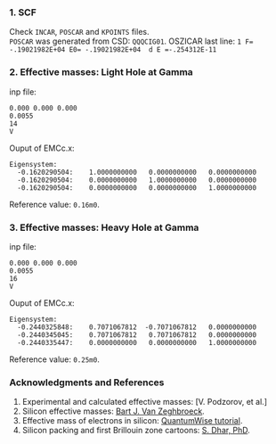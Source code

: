 ### 1. SCF
Check ```INCAR```, ```POSCAR``` and ```KPOINTS``` files.  
```POSCAR``` was generated from CSD: ```QQQCIG01```.
OSZICAR last line: ```1 F= -.19021982E+04 E0= -.19021982E+04  d E =-.254312E-11```

### 2. Effective masses: Light Hole at Gamma
inp file:
```
0.000 0.000 0.000
0.0055
14
V
```

Ouput of EMCc.x:
```
Eigensystem:
  -0.1620290504:    1.0000000000   0.0000000000   0.0000000000
  -0.1620290504:    0.0000000000   1.0000000000   0.0000000000
  -0.1620290504:    0.0000000000   0.0000000000   1.0000000000
```
Reference value: ```0.16m0```.

### 3. Effective masses: Heavy Hole at Gamma
inp file:
```
0.000 0.000 0.000
0.0055
16
V
```

Ouput of EMCc.x:
```
Eigensystem:
  -0.2440325848:    0.7071067812  -0.7071067812   0.0000000000
  -0.2440345045:    0.7071067812   0.7071067812   0.0000000000
  -0.2440335447:    0.0000000000   0.0000000000   1.0000000000
```
Reference value: ```0.25m0```.

### Acknowledgments and References
1. Experimental and calculated effective masses: [V. Podzorov, et al.]
1. Silicon effective masses: [Bart J. Van Zeghbroeck](http://ecee.colorado.edu/~bart/book/effmass.htm).
1. Effective mass of electrons in silicon: [QuantumWise tutorial](http://quantumwise.com/publications/tutorials/mini-tutorials/135-effective-mass-of-electrons-in-silicon).
1. Silicon packing and first Brillouin zone cartoons: [S. Dhar, PhD](http://www.iue.tuwien.ac.at/phd/dhar/node18.html).